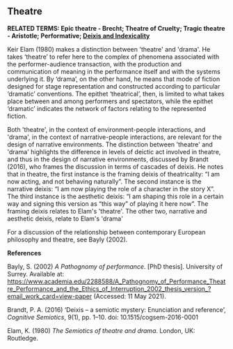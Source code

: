 ## Theatre

**RELATED TERMS: Epic theatre - Brecht; Theatre of Cruelty; Tragic theatre - Aristotle; Performative; [Deixis and Indexicality](https://github.com/narrative-environments/CourseCompendium/blob/main/Deixis.md)**

Keir Elam (1980) makes a distinction between 'theatre' and 'drama'. He takes ‘theatre’ to refer here to the complex of phenomena associated with the performer-audience transaction, with the production and communication of meaning in the performance itself and with the systems underlying it. By ‘drama’, on the other hand, he means that mode of fiction designed for stage representation and constructed according to particular ‘dramatic’ conventions. The epithet ‘theatrical’, then, is limited to what takes place between and among performers and spectators, while the epithet ‘dramatic’ indicates the network of factors relating to the represented fiction.

Both 'theatre', in the context of environment-people interactions, and 'drama', in the context of narrative-people interactions, are relevant for the design of narrative environments. The distinction between 'theatre' and 'drama' highlights the difference in levels of deictic act involved in theatre, and thus in the design of narrative environments, discussed by Brandt (2016), who frames the discussion in terms of cascades of deixis. He notes that in theatre, the first instance is the framing deixis of theatricality: “I am now acting, and not behaving naturally”. The second instance is the narrative deixis: “I am now playing the role of a character in the story X”. The third instance is the aesthetic deixis: “I am shaping this role in a certain way and signing this version as “this way” of playing it here now”. The framing deixis relates to Elam's 'theatre'. The other two, narrative and aesthetic deixis, relate to Elam's 'drama'

For a discussion of the relationship between contemporary European philosophy and theatre, see Bayly (2002).

**References**

Bayly, S. (2002) _A Pathognomy of performance_. [PhD thesis]. University of Surrey. Available at: https://www.academia.edu/2288588/A_Pathognomy_of_Performance_Theatre_Performance_and_the_Ethics_of_Interruption_2002_thesis_version_?email_work_card=view-paper (Accessed: 11 May 2021).

Brandt, P. A. (2016) ‘Deixis – a semiotic mystery: Enunciation and reference’, _Cognitive Semiotics_, 9(1), pp. 1–10. doi: 10.1515/cogsem-2016-0001

Elam, K. (1980) _The Semiotics of theatre and drama_. London, UK: Routledge.
